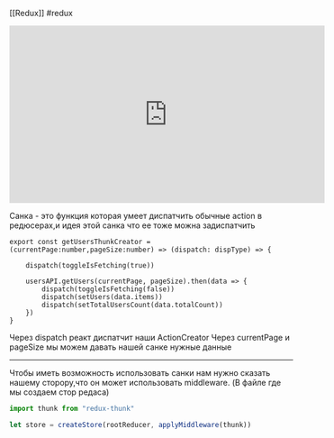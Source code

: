 [[Redux]] #redux 

<iframe width="560" height="315" src="https://www.youtube.com/embed/eWdnjfRu9Io" title="YouTube video player" frameborder="0" allow="accelerometer; autoplay; clipboard-write; encrypted-media; gyroscope; picture-in-picture" allowfullscreen></iframe>

Санка - это функция которая умеет диспатчить обычные action в редюсерах,и идея этой санка что ее тоже можна задиспатчить



```tsx
export const getUsersThunkCreator = (currentPage:number,pageSize:number) => (dispatch: dispType) => {  

    dispatch(toggleIsFetching(true))  
  
    usersAPI.getUsers(currentPage, pageSize).then(data => {  
        dispatch(toggleIsFetching(false))  
        dispatch(setUsers(data.items))  
        dispatch(setTotalUsersCount(data.totalCount))  
    })  
}
```

Через dispatch реакт диспатчит наши ActionCreator
Через currentPage и pageSize мы можем давать нашей санке нужные данные 

_______________
Чтобы иметь возможность использовать санки нам нужно сказать нашему сторору,что он может использовать middleware. (В файле где мы создаем стор редаса)

```ts
import thunk from "redux-thunk"

let store = createStore(rootReducer, applyMiddleware(thunk))
```